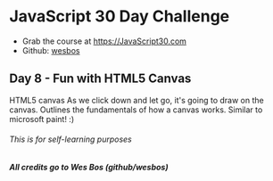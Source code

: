 # JavaScript 30 Day Challenge
- Grab the course at <a href="https://JavaScript30.com">https://JavaScript30.com</a>
- Github: <a href="https://github.com/wesbos">wesbos</a>


## Day 8 - Fun with HTML5 Canvas
HTML5 canvas
As we click down and let go, it's going to draw on the canvas. Outlines the fundamentals of how a canvas works. Similar to microsoft paint! :)


###### This is for self-learning purposes
##### All credits go to Wes Bos (github/wesbos)